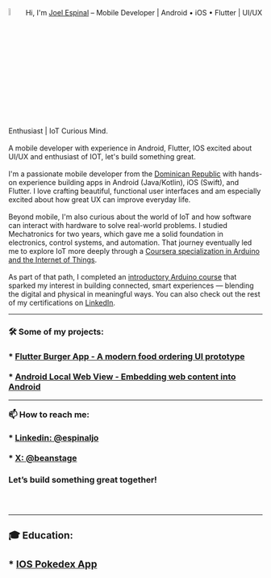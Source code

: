 
<img src="https://raw.githubusercontent.com/MartinHeinz/MartinHeinz/master/wave.gif" width="6%" height="6%"/>
  Hi, I'm   <a href="https://www.linkedin.com/in/espinaljo"> Joel Espinal<a/> – Mobile Developer | Android • iOS • Flutter | UI/UX Enthusiast | IoT Curious Mind.
<br/>
<br/>   
  A mobile developer with experience in Android, Flutter, IOS excited about UI/UX and enthusiast of IOT, let's build something great.
<br/>
<br/>
  I'm a passionate mobile developer from the <a href="https://www.google.com/search?q=dominican+republic&rlz=1C5CHFA_enDO1083DO1083&oq=dominican+republic&gs_lcrp=EgZjaHJvbWUyBggAEEUYOTIHCAEQLhiABDIGCAIQRRhAMggIAxBFGCcYOzIGCAQQRRg7Mg0IBRAAGJECGIAEGIoFMg0IBhAAGJECGIAEGIoFMg0IBxAAGJECGIAEGIoF0gEIMzY5MWowajeoAgCwAgA&sourceid=chrome&ie=UTF-8">Dominican Republic<a/> with hands-on experience building apps in Android (Java/Kotlin), iOS (Swift), and Flutter. I love crafting beautiful, functional     user interfaces and am especially excited about how great UX can improve everyday life.
<br/>
<br/>
Beyond mobile, I'm also curious about the world of IoT and how software can interact with hardware to solve real-world problems. I studied Mechatronics for two years, which gave me a solid foundation in electronics, control systems, and automation. That journey eventually led me to explore IoT more deeply through a <a href="https://www.coursera.org/specializations/iot">Coursera specialization in Arduino and the Internet of Things<a/>.
<br/>
<br/>
As part of that path, I completed an <a href="https://www.coursera.org/account/accomplishments/verify/9CVEVGC2H88G">introductory Arduino course<a/> that sparked my interest in building connected, smart experiences — blending the digital and physical in meaningful ways.
You can also check out the rest of my certifications on <a href="https://www.linkedin.com/in/espinaljo/details/certifications/">LinkedIn<a/>.
<br/>
<hr/>
<h3>🛠️ Some of my projects:<h3/>
  * <a href="https://github.com/JoelEspinal/burger_app">Flutter Burger App - A modern food ordering UI prototype<a/>
  <br/>
  <br/>
  * <a href="https://github.com/JoelEspinal/android_local_webview">Android Local Web View - Embedding web content into Android<a/>
<br/>
<hr/>
  📫 How to reach me: 
  <br/>
  <br/>
      * <a href="https://www.linkedin.com/in/espinaljo">Linkedin: @espinaljo<a/>
  <br/>      
  <br/>
      * <a href="https://x.com/beanstage">X: @beanstage<a/>
<br/>
<h4>
  Let’s build something great together!
<h4/>
  
<br/>
<hr/>

<h3>🎓 Education:<h3/>
  * <a href="https://github.com/JoelEspinal/Dex">IOS Pokedex App<a/>
 
<!---
JoelEspinal/JoelEspinal is a ✨ special ✨ repository because its `README.md` (this file) appears on your GitHub profile.
You can click the Preview link to take a look at your changes.
--->
